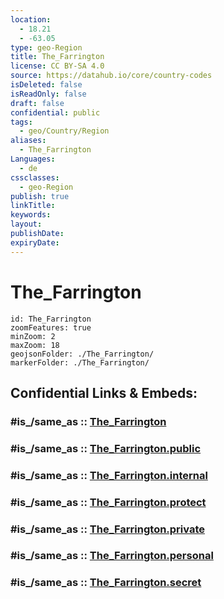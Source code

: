 ```yaml
---
location:
  - 18.21
  - -63.05
type: geo-Region
title: The_Farrington
license: CC BY-SA 4.0
source: https://datahub.io/core/country-codes
isDeleted: false
isReadOnly: false
draft: false
confidential: public
tags:
  - geo/Country/Region
aliases:
  - The_Farrington
Languages:
  - de
cssclasses:
  - geo-Region
publish: true
linkTitle:
keywords:
layout:
publishDate:
expiryDate:
---
```


# The_Farrington

```leaflet
id: The_Farrington
zoomFeatures: true 
minZoom: 2 
maxZoom: 18
geojsonFolder: ./The_Farrington/
markerFolder: ./The_Farrington/
```


## Confidential Links & Embeds: 

### #is_/same_as :: [The_Farrington](/_Standards/Earth/Continent/America~Caribbean/Anguilla/Counties~Anguilla/The_Farrington.md) 

### #is_/same_as :: [The_Farrington.public](/_public/Earth/Continent/America~Caribbean/Anguilla/Counties~Anguilla/The_Farrington.public.md) 

### #is_/same_as :: [The_Farrington.internal](/_internal/Earth/Continent/America~Caribbean/Anguilla/Counties~Anguilla/The_Farrington.internal.md) 

### #is_/same_as :: [The_Farrington.protect](/_protect/Earth/Continent/America~Caribbean/Anguilla/Counties~Anguilla/The_Farrington.protect.md) 

### #is_/same_as :: [The_Farrington.private](/_private/Earth/Continent/America~Caribbean/Anguilla/Counties~Anguilla/The_Farrington.private.md) 

### #is_/same_as :: [The_Farrington.personal](/_personal/Earth/Continent/America~Caribbean/Anguilla/Counties~Anguilla/The_Farrington.personal.md) 

### #is_/same_as :: [The_Farrington.secret](/_secret/Earth/Continent/America~Caribbean/Anguilla/Counties~Anguilla/The_Farrington.secret.md)

